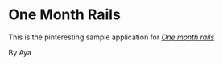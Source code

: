 # One Month Rails

This is the pinteresting sample application for
[*One month rails*](http://onemonthrails.com)

By Aya